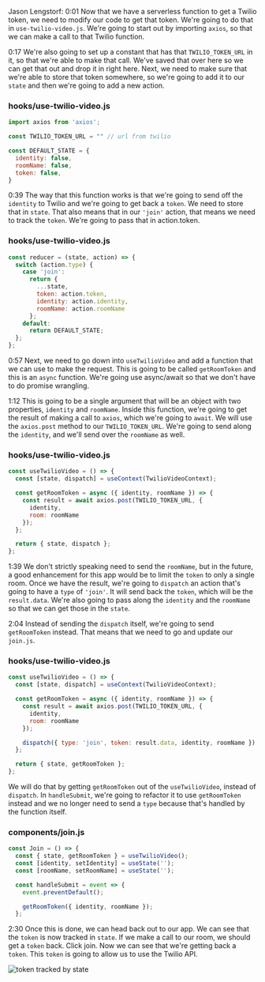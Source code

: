 Jason Lengstorf: 0:01 Now that we have a serverless function to get a Twilio token, we need to modify our code to get that token. We're going to do that in `use-twilio-video.js`. We're going to start out by importing `axios`, so that we can make a call to that Twilio function.

0:17 We're also going to set up a constant that has that `TWILIO_TOKEN_URL` in it, so that we're able to make that call. We've saved that over here so we can get that out and drop it in right here. Next, we need to make sure that we're able to store that token somewhere, so we're going to add it to our `state` and then we're going to add a new action.

### hooks/use-twilio-video.js
```jsx
import axios from 'axios';

const TWILIO_TOKEN_URL = "" // url from twilio 

const DEFAULT_STATE = {
  identity: false,
  roomName: false,
  token: false,
}
```

0:39 The way that this function works is that we're going to send off the `identity` to Twilio and we're going to get back a `token`. We need to store that in `state`. That also means that in our `'join'` action, that means we need to track the `token`. We're going to pass that in action.token.

### hooks/use-twilio-video.js
```jsx
const reducer = (state, action) => {
  switch (action.type) {
    case 'join':
      return {
        ...state,
        token: action.token,
        identity: action.identity,
        roomName: action.roomName
      };
    default:
      return DEFAULT_STATE;
  };
};
```

0:57 Next, we need to go down into `useTwilioVideo` and add a function that we can use to make the request. This is going to be called `getRoomToken` and this is an `async` function. We're going use async/await so that we don't have to do promise wrangling.

1:12 This is going to be a single argument that will be an object with two properties, `identity` and `roomName`. Inside this function, we're going to get the result of making a call to `axios`, which we're going to `await`. We will use the `axios.post` method to our `TWILIO_TOKEN_URL`. We're going to send along the `identity`, and we'll send over the `roomName` as well.

### hooks/use-twilio-video.js
```jsx
const useTwilioVideo = () => {
  const [state, dispatch] = useContext(TwilioVideoContext);

  const getRoomToken = async ({ identity, roomName }) => {
    const result = await axios.post(TWILIO_TOKEN_URL, {
      identity,
      room: roomName
    });
  };

  return { state, dispatch };
};
```

1:39 We don't strictly speaking need to send the `roomName`, but in the future, a good enhancement for this app would be to limit the `token` to only a single room. Once we have the result, we're going to `dispatch` an action that's going to have a `type` of `'join'`. It will send back the `token`, which will be the `result.data`. We're also going to pass along the `identity` and the `roomName` so that we can get those in the `state`.

2:04 Instead of sending the `dispatch` itself, we're going to send `getRoomToken` instead. That means that we need to go and update our `join.js`. 

### hooks/use-twilio-video.js
```jsx
const useTwilioVideo = () => {
  const [state, dispatch] = useContext(TwilioVideoContext);

  const getRoomToken = async ({ identity, roomName }) => {
    const result = await axios.post(TWILIO_TOKEN_URL, {
      identity,
      room: roomName
    });

    dispatch({ type: 'join', token: result.data, identity, roomName });
  };

  return { state, getRoomToken };
};
```

We will do that by getting `getRoomToken` out of the `useTwilioVideo`, instead of `dispatch`. In `handleSubmit`, we're going to refactor it to use `getRoomToken` instead and we no longer need to send a `type` because that's handled by the function itself.

### components/join.js
```jsx
const Join = () => {
  const { state, getRoomToken } = useTwilioVideo();
  const [identity, setIdentity] = useState('');
  const [roomName, setRoomName] = useState('');

  const handleSubmit = event => {
    event.preventDefault();

    getRoomToken({ identity, roomName });
  };
```

2:30 Once this is done, we can head back out to our app. We can see that the `token` is now tracked in `state`. If we make a call to our room, we should get a `token` back. Click join. Now we can see that we're getting back a `token`. This `token` is going to allow us to use the Twilio API.

![token tracked by state](https://res.cloudinary.com/dg3gyk0gu/image/upload/v1576277267/transcript-images/gatsby-consume-a-generated-twilio-token-in-gatsby-with-react-hooks.jpg)